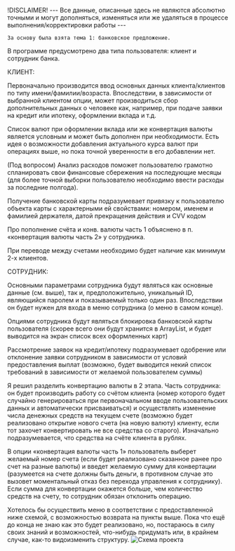 !DISCLAIMER!
--- Все данные, описанные здесь не являются абсолютно точными и могут дополняться, изменяться или же удаляться в процессе выполнения/корректировки работы ---


	За основу была взята тема 1: банковское предложение.
  
В программе предусмотрено два типа пользователя: клиент и сотрудник банка.

КЛИЕНТ:

  Первоначально производится ввод основных данных клиента/клиентов по типу имени/фамилии/возраста. Впоследствии, в зависимости от выбранной клиентом опции, может производиться сбор дополнительных данных о человеке как, например, при подаче заявки на кредит или ипотеку, оформлении вклада и т.д. 

  Список валют при оформлении вклада или же конвертация валюты является условным и может быть дополнен при необходимости. Есть идея о возможности добавления актуального курса валют при операциях выше, но пока точной уверенности в его добавлении нет.

  (Под вопросом)	Анализ расходов поможет пользователю грамотно спланировать свои финансовые сбережения на последующие месяцы (для более точной выборки пользователю необходимо ввести расходы за последние полгода). 

  Получение банковской карты подразумевает привязку к пользователю объекта карты с характерными ей свойствами: номером, именем и фамилией держателя, датой прекращения действия и CVV кодом

  Про пополнение счёта и конв. валюты часть 1 объяснено в п. «конвертация валюты часть 2» у сотрудника.

  При переводе между счетами необходимо будет наличие как минимум 2-х клиентов.

СОТРУДНИК:

  Основными параметрами сотрудника будут являться как основные данные (см. выше), так и, предположительно, уникальный ID, являющийся паролем и показываемый только один раз. Впоследствии он будет нужен для входа в меню сотрудника (о меню в самом конце).

  Опциями сотрудника будут являться блокировка банковской карты пользователя (скорее всего они будут хранится в ArrayList, и будет выводится на экран список всех оформленных карт)

  Рассмотрение заявок на кредит/ипотеку подразумевает одобрение или отклонение заявки сотрудником в зависимости от условий предоставления выплат (возможно, будет выводится некий список требований в зависимости от желаемой пользователем суммы)

  Я решил разделить конвертацию валюты в 2 этапа. Часть сотрудника: он будет производить работу со счётом клиента (номер которого будет случайно генерироваться при первоначальном вводе пользовательских данных и автоматически присваиваться) и осуществлять изменение числа денежных средств на текущем счете (возможно будет реализовано открытие нового счета (на новую валюту) клиенту, если тот захочет конвертировать не все средства со старого). Изначально подразумевается, что средства на счёте клиента в рублях. 

  В опции «конвертация валюты часть 1» пользователь выберет желаемый номер счета (если будет реализовано сказанное ранее про счет на разные валюты) и введет желаемую сумму для конвертации (разумеется на счете должны быть деньги, в противном случае это вызовет моментальный отказ без перехода управления к сотруднику). Если сумма для конвертации окажется больше, чем количество средств на счету, то сотрудник обязан отклонить операцию.

  Хотелось бы осуществить меню в соответствии с предоставленной ниже схемой, с возможностью возврата на пункты выше.
  Пока что ещё до конца не знаю как это будет реализовано, но, постараюсь в силу своих знаний и возможностей, что-нибудь придумать или, в крайнем случае, как-то видоизменить структуру.
![Схема проекта](https://user-images.githubusercontent.com/90523313/139047407-25c4fdc2-ad66-4fd7-8d86-442e0b8ec256.png)
